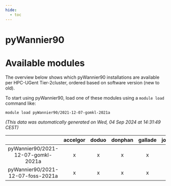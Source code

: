 ```yaml
---
hide:
  - toc
---
```


pyWannier90
===========

# Available modules


The overview below shows which pyWannier90 installations are available per HPC-UGent Tier-2cluster, ordered based on software version (new to old).

To start using pyWannier90, load one of these modules using a `module load` command like:

```shell
module load pyWannier90/2021-12-07-gomkl-2021a
```

*(This data was automatically generated on Wed, 04 Sep 2024 at 14:31:49 CEST)*  

| |accelgor|doduo|donphan|gallade|joltik|shinx|skitty|
| :---: | :---: | :---: | :---: | :---: | :---: | :---: | :---: |
|pyWannier90/2021-12-07-gomkl-2021a|x|x|x|x|x|-|x|
|pyWannier90/2021-12-07-foss-2021a|x|x|x|x|x|-|x|
